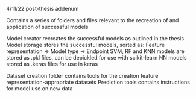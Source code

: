 4/11/22 post-thesis addenum 

Contains a series of folders and files relevant to the recreation of and application of successful models

Model creator recreates the successful models as outlined in the thesis
Model storage stores the successful models, sorted as: Feature representation -> Model type -> Endpoint
    SVM, RF and KNN models are stored as .pkl files, can be depickled for use with scikit-learn
    NN models stored as .keras files for use in keras

Dataset creation folder contains tools for the creation feature representation-appropriate datasets
Prediction tools contains instructions for model use on new data
